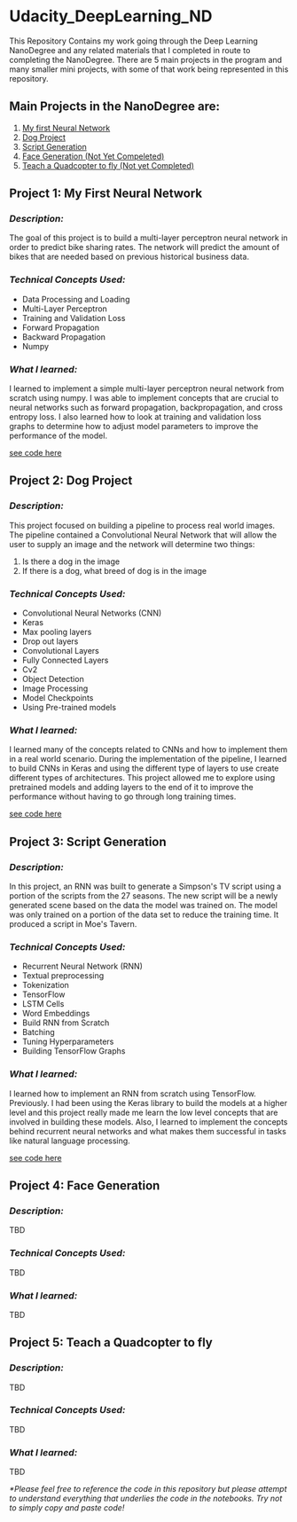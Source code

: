 # Udacity_DeepLearning_ND
This Repository Contains my work going through the Deep Learning NanoDegree and any related materials that I completed in route to completing the NanoDegree.  There are 5 main projects in the program and many smaller mini projects, with some of that work being represented in this repository.  

## **Main Projects in the NanoDegree are:** 
  1. [My first Neural Network](#project-1-my-first-neural-network)
  2. [Dog Project](#project-2-dog-project)
  3. [Script Generation](#project-3-script-generation)
  4. [Face Generation (Not Yet Compeleted)](#project-4-face-generation) 
  5. [Teach a Quadcopter to fly (Not yet Completed)](#project-5-teach-a-quadcopter-to-fly)
  

## **Project 1: My First Neural Network**  
### **_Description:_** 
 The goal of this project is to build a multi-layer perceptron neural network in 
 order to predict bike sharing rates.  The network will predict the amount of 
 bikes that are needed based on previous historical business data. 

### **_Technical Concepts Used:_**
  - Data Processing and Loading  
  - Multi-Layer Perceptron
  - Training and Validation Loss
  - Forward Propagation 
  - Backward Propagation 
  - Numpy 
  
### **_What I learned:_**
I learned to implement a simple multi-layer perceptron neural network from 
scratch using numpy.  I was able to implement concepts that are crucial to
neural networks such as forward propagation, backpropagation, and cross entropy loss. 
I also learned how to look at training and validation loss graphs to determine how to adjust 
model parameters to improve the performance of the model.  

[see code here](/First-Neural-Network)


## **Project 2: Dog Project** 

### **_Description:_**
This project focused on building a pipeline to process real world images.
The pipeline contained a Convolutional Neural Network that will allow the 
user to supply an image and the network will determine two things:         
1. Is there a dog in the image
2. If there is a dog, what breed of dog is in the image


### **_Technical Concepts Used:_**
   - Convolutional Neural Networks (CNN)
   - Keras 
   - Max pooling layers 
   - Drop out layers 
   - Convolutional Layers
   - Fully Connected Layers
   - Cv2
   - Object Detection 
   - Image Processing 
   - Model Checkpoints 
   - Using Pre-trained models 
  
### **_What I learned:_**
I learned many of the concepts related to CNNs and how to implement them
in a real world scenario.  During the implementation of the pipeline, I learned to 
build CNNs in Keras and using the different type of layers to use create different 
types of architectures.  This project allowed me to explore using pretrained models and adding layers 
to the end of it to improve the performance without having to go through long training times. 

[see code here](/dog-project)

## **Project 3: Script Generation**
### **_Description:_**
In this project, an RNN was built to generate a Simpson's TV script using a
portion of the scripts from the 27 seasons. The new script will be a newly generated 
scene based on the data the model was trained on.  The model was only trained on a portion of the 
data set to reduce the training time.  It produced a script in Moe's Tavern. 

### **_Technical Concepts Used:_**
  - Recurrent Neural Network (RNN)
  - Textual preprocessing 
  - Tokenization
  - TensorFlow 
  - LSTM Cells
  - Word Embeddings 
  - Build RNN from Scratch 
  - Batching 
  - Tuning Hyperparameters 
  - Building TensorFlow Graphs 
  
### **_What I learned:_**
  I learned how to implement an RNN from scratch using TensorFlow.  Previously. 
  I had been using the Keras library to build the models at a higher level and this project 
  really made me learn the low level concepts that are involved in building these models.  Also, 
  I learned to implement the concepts behind recurrent neural networks and what makes them successful in 
  tasks like natural language processing.
  
  [see code here](/tv-script-generation)
  

## **Project 4: Face Generation** 
  ### **_Description:_**
  TBD


  ### **_Technical Concepts Used:_**
  TBD
  
  
  
  ### **_What I learned:_**
  TBD
  
  
  

## **Project 5: Teach a Quadcopter to fly**
  ### **_Description:_**
  TBD


  ### **_Technical Concepts Used:_**
  TBD
  
  
  
  ### **_What I learned:_**
  TBD
  
  
  
  
  
  _*Please feel free to reference the code in this repository but please attempt 
  to understand everything that underlies the code in the notebooks. 
  Try not to simply copy and paste code!_
